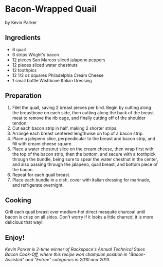 # Bacon-Wrapped Quail
by Kevin Parker

## Ingredients
+ 6 quail
+ 6 strips Wright's bacon
+ 12 pieces San Marcos sliced jalapeno peppers
+ 12 pieces sliced water chestnuts
+ 12 toothpics
+ 12 1/2 oz squares Philadelphia Cream Cheese
+ 1 small bottle Wishbone Italian Dressing

## Preparation
1. Filet the quail, saving 2 breast pieces per bird.  Begin by cutting along the breastbone on each side, then cutting along the back of the breast meat to remove the rib cage, and finally cutting off of the shoulder tendon.
2. Cut each bacon strip in half, making 2 shorter strips.
3. Arrange each breast centered lengthwise on top of a bacon strip.
4. Place a jalepeno slice, perpendicular to the breast and bacon strip, and fill with cream cheese square.
5. Place a water chestnut slice on the cream cheese, then wrap first with the top of the bacon strip, then the bottom, and secure with a toothpick through the bundle, being sure to spear the water chestnut in the center, and also passing through the jalapeno, quail breast, and bottom piece of the bacon.
6. Repeat for each quail breast.
7. Place each bundle in a dish, cover with Italian dressing for marinade, and refrigerate overnight.

## Cooking
Grill each quail breast over medium-hot direct mesquite charcoal until bacon is crisp on all sides.  Don't worry if it looks a little charred, it is more delicious that way!

## Enjoy!

_Kevin Parker is 2-time winner of Rackspace's Annual Technical Sales Bacon Cook-Off, where this recipe won champion position in "Bacon-Assisted" and "Entree" categories in 2010 and 2013._
